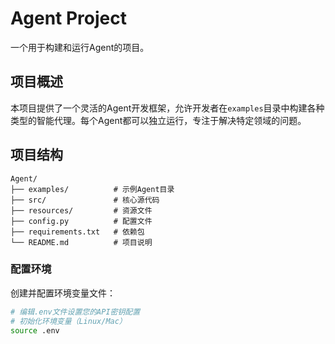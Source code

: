 # Agent Project

一个用于构建和运行Agent的项目。

## 项目概述

本项目提供了一个灵活的Agent开发框架，允许开发者在`examples`目录中构建各种类型的智能代理。每个Agent都可以独立运行，专注于解决特定领域的问题。

## 项目结构

```
Agent/
├── examples/          # 示例Agent目录
├── src/               # 核心源代码
├── resources/         # 资源文件
├── config.py          # 配置文件
├── requirements.txt   # 依赖包
└── README.md          # 项目说明
```

### 配置环境
创建并配置环境变量文件：
```bash
# 编辑.env文件设置您的API密钥配置
# 初始化环境变量（Linux/Mac）
source .env
```